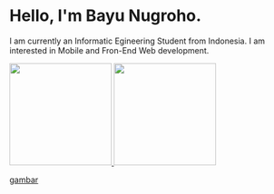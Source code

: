 # Hello, I'm Bayu Nugroho.

I am currently an Informatic Egineering Student from Indonesia. I am interested in Mobile and Fron-End Web development.

<p align="left">
<a href="https://github.com/bayun2445">
  <img height="180em" src="https://github-readme-stats-eight-theta.vercel.app/api?username=bayun2445&show_icons=true&theme=algolia&include_all_commits=true&count_private=true"/>
  <img height="180em" src="https://github-readme-stats-eight-theta.vercel.app/api/top-langs/?username=bayun2445&layout=compact&langs_count=8&theme=algolia"/>
</a>
</p>

[gambar](https://github.com/bayun2445/Exonimals/blob/main/app/src/main/res/drawable/anglerfish.jpg "a title")
